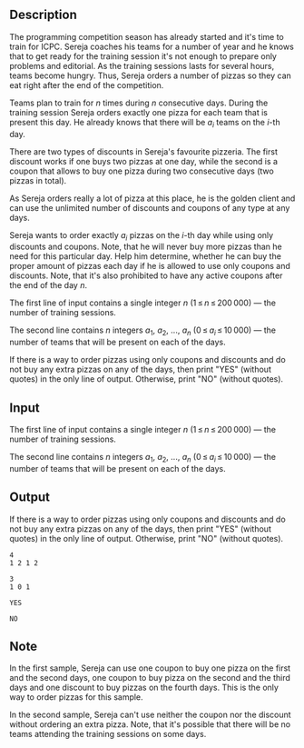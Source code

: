 ## Description

<div><p>The programming competition season has already started and it's time to train for ICPC. Sereja coaches his teams for a number of year and he knows that to get ready for the training session it's not enough to prepare only problems and editorial. As the training sessions lasts for several hours, teams become hungry. Thus, Sereja orders a number of pizzas so they can eat right after the end of the competition.</p><p>Teams plan to train for <span class="tex-span"><i>n</i></span> times during <span class="tex-span"><i>n</i></span> consecutive days. During the training session Sereja orders exactly one pizza for each team that is present this day. He already knows that there will be <span class="tex-span"><i>a</i><sub class="lower-index"><i>i</i></sub></span> teams on the <span class="tex-span"><i>i</i></span>-th day.</p><p>There are two types of discounts in Sereja's favourite pizzeria. The first discount works if one buys two pizzas at one day, while the second is a coupon that allows to buy one pizza during two <span class="tex-font-style-bf">consecutive</span> days (two pizzas in total).</p><p>As Sereja orders really a lot of pizza at this place, he is the golden client and can use the unlimited number of discounts and coupons of any type at any days.</p><p>Sereja wants to order exactly <span class="tex-span"><i>a</i><sub class="lower-index"><i>i</i></sub></span> pizzas on the <span class="tex-span"><i>i</i></span>-th day while using only discounts and coupons. Note, that he will never buy more pizzas than he need for this particular day. Help him determine, whether he can buy the proper amount of pizzas each day if he is allowed to use only coupons and discounts. Note, that it's also prohibited to have any active coupons after the end of the day <span class="tex-span"><i>n</i></span>.</p></div><div class="input-specification"><p>The first line of input contains a single integer <span class="tex-span"><i>n</i></span> (<span class="tex-span">1 ≤ <i>n</i> ≤ 200 000</span>)&nbsp;— the number of training sessions.</p><p>The second line contains <span class="tex-span"><i>n</i></span> integers <span class="tex-span"><i>a</i><sub class="lower-index">1</sub></span>, <span class="tex-span"><i>a</i><sub class="lower-index">2</sub></span>, ..., <span class="tex-span"><i>a</i><sub class="lower-index"><i>n</i></sub></span> (<span class="tex-span">0 ≤ <i>a</i><sub class="lower-index"><i>i</i></sub> ≤ 10 000</span>)&nbsp;— the number of teams that will be present on each of the days.</p></div><div class="output-specification"><p>If there is a way to order pizzas using only coupons and discounts and do not buy any extra pizzas on any of the days, then print "<span class="tex-font-style-tt">YES</span>" (without quotes) in the only line of output. Otherwise, print "<span class="tex-font-style-tt">NO</span>" (without quotes).</p></div>

## Input

<p>The first line of input contains a single integer <span class="tex-span"><i>n</i></span> (<span class="tex-span">1 ≤ <i>n</i> ≤ 200 000</span>)&nbsp;— the number of training sessions.</p><p>The second line contains <span class="tex-span"><i>n</i></span> integers <span class="tex-span"><i>a</i><sub class="lower-index">1</sub></span>, <span class="tex-span"><i>a</i><sub class="lower-index">2</sub></span>, ..., <span class="tex-span"><i>a</i><sub class="lower-index"><i>n</i></sub></span> (<span class="tex-span">0 ≤ <i>a</i><sub class="lower-index"><i>i</i></sub> ≤ 10 000</span>)&nbsp;— the number of teams that will be present on each of the days.</p>

## Output

<p>If there is a way to order pizzas using only coupons and discounts and do not buy any extra pizzas on any of the days, then print "<span class="tex-font-style-tt">YES</span>" (without quotes) in the only line of output. Otherwise, print "<span class="tex-font-style-tt">NO</span>" (without quotes).</p>





```input1
4
1 2 1 2

```




```input2
3
1 0 1

```




```output1
YES

```




```output2
NO

```



## Note

<p>In the first sample, Sereja can use one coupon to buy one pizza on the first and the second days, one coupon to buy pizza on the second and the third days and one discount to buy pizzas on the fourth days. This is the only way to order pizzas for this sample.</p><p>In the second sample, Sereja can't use neither the coupon nor the discount without ordering an extra pizza. Note, that it's possible that there will be no teams attending the training sessions on some days.</p>
